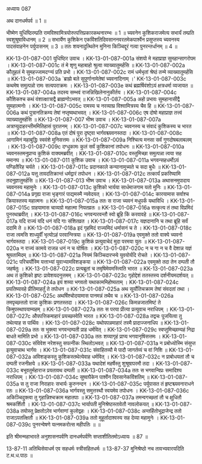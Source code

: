 अध्यायः 087

अथ दानधर्मपर्व ॥ 1 ॥

भीष्मेण युधिष्ठिरम्प्रति रामविश्वामित्रयोरुत्पत्तिप्रकारकथनारम्भः ॥ 1 ॥ च्यवनेन कुशिकराजमेत्य सभार्यं तम्प्रति स्वशुश्रूषाविधानम् ॥ 2 ॥ सभार्येण कुशिकेन एकविंशतिदिवसाननवरतमेकपार्श्वेन प्रसुप्तस्य च्यवनस्य पादसंवाहनेन पर्युपासनम् ॥ 3 ॥ ततः शयनादुत्थितेन मुनिना किञ्चिद्दूरं गत्वा पुनरन्तर्धानम् ॥ 4 ॥

KK-13-01-087-001	युधिष्ठिर उवाच ।
KK-13-01-087-001a	संशयो मे महाप्राज्ञ सुमहान्सागरोपम ।
KK-13-01-087-001c	तं मे शृणु महाबाहो श्रुत्वा व्याख्यातुमर्हसि ॥
KK-13-01-087-002a	कौतूहलं मे सुमहज्जामदग्न्यं प्रति प्रभो ।
KK-13-01-087-002c	रामं धर्मभृतां श्रेष्ठं तन्मे व्याख्यातुमर्हसि ॥
KK-13-01-087-003a	`ब्राह्मे बले सुपूर्णानामेतेषां च्यवनादिनाम् ।'
KK-13-01-087-003c	कथमेष समुत्पन्नो रामः सत्यपराक्रमः ।
KK-13-01-087-003e	कथं ब्रह्मर्षिवंशोऽयं क्षत्रधर्मा व्यजायत ॥
KK-13-01-087-004a	तदस्य सम्भवं राजन्निखिलेनानुकीर्तय ।
KK-13-01-087-004c	कौशिकश्च कथं वंशात्क्षात्राद्वै ब्राह्मणोऽभवत् ॥
KK-13-01-087-005a	अहो प्रभावः सुमहानासीद्वै सुमहात्मनोः ।
KK-13-01-087-005c	रामस्य च नरव्याघ्र विश्वामित्रस्य चैव हि ॥
KK-13-01-087-006a	कथं पुत्रानतिक्रम्य तेषां नप्तृष्वथाभवत् ।
KK-13-01-087-006c	एष दोषो महाप्राज्ञ तत्त्वं व्याख्यातुमर्हसि ॥
KK-13-01-087-007	भीष्म उवाच ।
KK-13-01-087-007a	अत्राप्युदाहरन्तीममितिहासं पुरातनम् ।
KK-13-01-087-007c	च्यवनस्य च संवादं कुशिकस्य च भारत ॥
KK-13-01-087-008a	एतं दोषं पुरा दृष्ट्वा भार्गवश्च्यवनस्तदा ।
KK-13-01-087-008c	आगामिनं महाबुद्धिः स्ववंशे मुनिसत्तमः ॥
KK-13-01-087-009a	निश्चित्य मनसा सर्वं गुणदोषबलाबलम् ।
KK-13-01-087-009c	दग्धुकामः कुलं सर्वं कुशिकानां तपोधनः ॥
KK-13-01-087-010a	च्यवनस्तमनुप्राप्य कुशिकं वाक्यमब्रवीत् ।
KK-13-01-087-010c	वस्तुमिच्छा समुत्पन्ना त्वया सह ममानघ ॥
KK-13-01-087-011	कुशिक उवाच ।
KK-13-01-087-011a	भगवन्सहधर्मोऽयं पण्डितैरिह चर्यते ।
KK-13-01-087-011c	प्रदानकाले कन्यानामुच्यते च सदा बुधैः ॥
KK-13-01-087-012a	यत्तु तावदतिक्रान्तं धर्मद्वारं तपोधन ।
KK-13-01-087-012c	तत्कार्यं प्रकरिष्यामि तदनुज्ञातुमर्हसि ॥
KK-13-01-087-013	भीष्म उवाच ।
KK-13-01-087-013a	अथासनमुपादाय च्यवनस्य महामुनेः ।
KK-13-01-087-013c	कुशिको भार्यया सार्धमाजगाम यतो मुनिः ॥
KK-13-01-087-014a	प्रगृह्य राजा भृङ्गारं पाद्यमस्मै न्यवेदयत् ।
KK-13-01-087-014c	कारयामास सर्वाश्च क्रियास्तस्य महात्मनः ॥
KK-13-01-087-015a	ततः स राजा च्यवनं मधुपर्कं यथाविधि ।
KK-13-01-087-015c	ग्राहयामास चाव्यग्रो महात्मा नियतव्रतः ॥
KK-13-01-087-016a	सत्कृत्य तं तथा विप्रमिदं पुनरथाब्रवीत् ।
KK-13-01-087-016c	भगवन्परवन्तौ स्वो ब्रूहि किं करवावहे ॥
KK-13-01-087-017a	यदि राज्यं यदि धनं यदि गाः संशितव्रत ।
KK-13-01-087-017c	यज्ञदानानि च तथा ब्रूहि सर्वं ददामि ते ॥
KK-13-01-087-018a	इदं गृहमिदं राज्यमिदं धर्मासनं च ते ।
KK-13-01-087-018c	राजा त्वमसि शाध्युर्वीं भृत्योऽहं परवान्स्त्रिया ॥
KK-13-01-087-019a	एवमुक्ते ततो वाक्ये च्यवनो भार्गवस्तदा ।
KK-13-01-087-019c	कुशिकं प्रत्युवाचेदं मुदा परमया युतः ॥
KK-13-01-087-020a	न राज्यं कामये राजन्न धनं न च योषितः ।
KK-13-01-087-020c	न च गा न च वै देशान्न यज्ञं श्रूयतामिदम् ॥
KK-13-01-087-021a	नियमं किञ्चिदारप्स्ये युवयोर्यदि रोचते ।
KK-13-01-087-021c	परिचर्योस्मि यत्ताभ्यां युवाभ्यामविशङ्कया ॥
KK-13-01-087-022a	एवमुक्ते तदा तेन दम्पती तौ जहर्षतुः ।
KK-13-01-087-022c	प्रत्यब्रूतां च तमृषिमेवमस्त्विति भारत ॥
KK-13-01-087-023a	अथ तं कुशिको हृष्टः प्रावेशयदनुत्तमम् ।
KK-13-01-087-023c	गृहोद्देशं ततस्तस्य दर्शनीयमदर्शयत् ॥
KK-13-01-087-024a	इयं शय्या भगवतो यथाकाममिहोष्यताम् ।
KK-13-01-087-024c	प्रयतिष्यावहे प्रीतिमाहर्तुं ते तपोधन ॥
KK-13-01-087-025a	अथ सूर्योतिचक्राम तेषां संवदतां तथा ।
KK-13-01-087-025c	अथर्षिश्चोदयामास पानमन्नं तथैव च ॥
KK-13-01-087-026a	तमपृच्छत्ततो राजा कुशिकः प्रणतस्तदा ।
KK-13-01-087-026c	किमन्नजातमिष्टं ते किमुपस्थापयाम्यहम् ॥
KK-13-01-087-027a	ततः स परया प्रीत्या प्रत्युवाच नराधिपम् ।
KK-13-01-087-027c	औपपत्तिकमाहारं प्रयच्छस्वेति भारत ॥
KK-13-01-087-028a	तद्वचः पूजयित्वा तु तथेत्याह स पार्थिवः ।
KK-13-01-087-028c	यथोपपन्नमाहारं तस्मै प्रादाज्जनाधिप ॥
KK-13-01-087-029a	ततः स भुक्त्वा भगवन्दम्पती प्राह धर्मवित् ।
KK-13-01-087-029c	स्वप्तुमिच्छाम्यहं निद्रा बाधते मामिति प्रभो ॥
KK-13-01-087-030a	ततः शय्यागृहं प्राप्य भगवानृषिसत्तमः ।
KK-13-01-087-030c	संविवेश नरेशस्तु सपत्नीकः स्थितोऽभवत् ॥
KK-13-01-087-031a	न प्रबोध्योस्मि संसुप्त इत्युवाचाथ भार्गवः ।
KK-13-01-087-031c	संवाहितव्यौ मे पादौ जागर्तव्यं च वां निशि ॥
KK-13-01-087-032a	अविशङ्कस्तु कुशिकस्तथेत्येवाह धर्मवित् ।
KK-13-01-087-032c	न प्राबोधयतां तौ च दम्पती रजनीक्षये ॥
KK-13-01-087-033a	यथादेशं महर्षेस्तु शुश्रूषापरमौ तदा ।
KK-13-01-087-033c	बभूवतुर्महाराज प्रयतावथ दम्पती ॥
KK-13-01-087-034a	ततः स भगवान्विप्रः समादिश्य नराधिपम् ।
KK-13-01-087-034c	सुष्वापैकेन पार्श्वेन दिवसानेकविंशतिम् ॥
KK-13-01-087-035a	स तु राजा निराहारः सभार्यः कुरुनन्दन ।
KK-13-01-087-035c	पर्युपासत तं हृष्टश्च्यवनाराधने रतः ॥
KK-13-01-087-036a	भार्गवस्तु समुत्तस्थौ स्वयमेव तपोधनः ।
KK-13-01-087-036c	अकिञ्चिदुक्त्वा तु गृहान्निश्चक्राम महातपाः ॥
KK-13-01-087-037a	तमन्वगच्छतां तौ च क्षुधितौ श्रमकर्शितौ ।
KK-13-01-087-037c	भार्यापती मुनिश्रेष्ठस्तावेतौ नावलोकयत् ॥
KK-13-01-087-038a	तयोस्तु प्रेक्षतोऽरेव भार्गवाणां कुलोद्वहः ।
KK-13-01-087-038c	अन्तर्हितोभूद्राजेन्द्र ततो राजाऽपतत्क्षितौ ॥
KK-13-01-087-039a	ततो मुहूर्तादाश्वस्य सह देव्या महामुनेः ।
KK-13-01-087-039c	पुनरन्वेषणे यत्नमकरोत्स महीपतिः ॥ ॥

इति श्रीमन्महाभारते अनुशासनपर्वणि दानधर्मपर्वणि सप्ताशीतितमोऽध्यायः ॥ 87 ॥

13-87-11 अतिथिसेवाधर्म एव सहधर्मः स्त्रीसहितधर्मः ॥ 13-87-37 मुनिश्रेष्ठो नच तावभ्यवारयदिति ट.थ.ध.पाठः ॥
